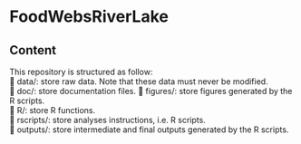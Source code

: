 # FoodWebsRiverLake

## Content
This repository is structured as follow:  
📁 data/: store raw data. Note that these data must never be modified.  
📁 doc/: store documentation files. 
📁 figures/: store figures generated by the R scripts.  
📁 R/: store R functions.  
📁 rscripts/: store analyses instructions, i.e. R scripts.  
📁 outputs/: store intermediate and final outputs generated by the R scripts.  
